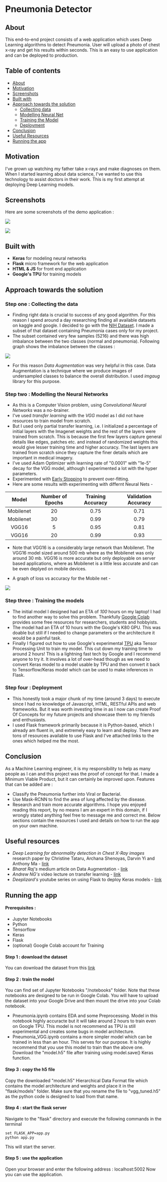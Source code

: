 # Pneumonia Detector

## About

This end-to-end project consists of a web application which uses Deep Learning algorithms to detect Pneumonia. User will upload a photo of chest x-ray and get his results within seconds. This is an easy to use application and can be deployed to production.

## Table of contents
- [About](#About)
- [Motivation](#Motivation)
- [Screenshots](#Screenshots)
- [Built with](#Built-with)
- [Approach towards the solution](#Approach-towards-the-solution)
	+ [Collecting data](#Step-one-Collecting-the-data)
  + [Modelling Neural Net](#Step-two-Modelling-the-Neural-Networks)
  + [Training the Model](#Step-three-Training-the-models)
  + [Deployment](Step-four-Deployment)
- [Conclusion](#Conclusion)
- [Useful Resources](#Useful-resources)
- [Running the app](#Running-the-app)

## Motivation

I've grown up watching my father take x-rays and make diagnoses on them. When I started learning about data science, I've wanted to use this technology to assist doctors in their work. This is my first attempt at deploying Deep Learning models.

## Screenshots

Here are some screenshots of the demo application :

![](images/pneu1.PNG)

![](images/pneu2.PNG)

## Built with

* **Keras** for modeling neural networks
* **Flask** micro framework for the web application
* **HTML & JS** for front end application
* **Google's TPU** for training models

## Approach towards the solution

### Step one : Collecting the data

* Finding right data is crucial to success of any good algorithm. For this reason I spend around a day researching finding all available datasets on kaggle and google. I decided to go with the [NIH Dataset](https://www.kaggle.com/nih-chest-xrays). I made a subset of that dataset containing Pneumonia cases only for my project.
* The subset contained very few samples (5216) and there was high imbalance between the two classes (normal and pneumonia). Following graph shows the imbalance between the classes :

![](images/eda.png)

* For this reason *Data Augmentation* was very helpful in this case. Data Augmentation is a technique where we produce images of undersampled classes to balance the overall distribution. I used *imgaug* library for this purpose.


### Step two : Modelling the Neural Networks

* As this is a Computer Vision problem, using *Convolutional Neural Networks* was a no-brainer.
* I've used *transfer learning* with the *VGG* model as I did not have resources to train model from scratch.
* But I used only partial transfer learning, i.e. I initialized a percentage of initial layers with the Imagenet weights and the rest of the layers were trained from scratch. This is because the first few layers capture general details like edges, patches etc. and instead of randomized weights this would give lesser training time and higher accuracy. The last layers are trained from scratch since they capture the finer details which are important in medical imagery.
* I've used Adam Optimizer with learning rate of "0.0001" with "1e-5" decay for the VGG model, although I experimented a lot with the hyper parameters.
* Experimented with [Early Stopping](https://en.wikipedia.org/wiki/Early_stopping) to prevent over-fitting.
* Here are some results with experimenting with differnt Neural Nets -

| Model | Number of Epochs | Training Accuracy | Validation Accuracy |
| :---: | :---: | :---: | :---: |
| Mobilenet | 20 | 0.75 | 0.71 |
| Mobilenet | 30 | 0.99 | 0.79 |
| VGG16 | 5 | 0.95 | 0.81 |
| VGG16 | 20 | 0.99 | 0.93 |

* Note that VGG16 is a considerably large network than Mobilenet. The VGG16 model sized around 500 mb where as the Mobilenet was only around 30 mb. VGG16 is more accurate but only deployable on server based applications, where as Mobilenet is a little less accurate and can be even deplyed on mobile devices.

* A graph of loss vs accuracy for the Mobile net -

![](images/mobilenet)

### Step three : Training the models

* The initial model I designed had an ETA of *100* hours on my laptop! I had to find another way to solve this problem. Thankfully [Google Colab](https://colab.research.google.com/) provides some free resources for researchers, students and hobbyists.
* The model had an ETA of 10 hours with the Google's K80 GPU. This was doable but still if I needed to change parameters or the architecture it would be a painful task.
* Finally I figured out how to use Google's experimental [TPU](https://cloud.google.com/tpu/) aka Tensor Processing Unit to train my model. This cut down my training time to around 2 hours! This is a lightning fast tech by Google and I recommend anyone to try it. It involves a lot of over-head though as we need to convert Keras model to a model usable by TPU and then convert it back to Tensorflow/Keras model which can be used to make inferences in Flask.

### Step four : Deployment

* This honestly took a major chunk of my time (around 3 days) to execute since I had no knowledge of Javascript, HTML, RESTful APIs and web frameworks. But it was worth investing time in as I now can create Proof Of Concepts for my future projects and showcase them to my friends and enthusiasts.
* I used Flask framework primarily because it is Python-based, which I already am fluent in, and extremely easy to learn and deploy. There are tons of resources available to use Flask and I've attached links to the ones which helped me the most.

## Conclusion

As a Machine Learning engineer, it is my responsibility to help as many people as I can and this project was the proof of concept for that. I made a Minimum Viable Product, but it can certainly be improved upon. Features that can be added are :
* Classify the Pneumonia further into Viral or Bacterial.
* Use Mask-RCNN to find the area of lung affected by the disease.
* Research and train more accurate algorithms.
I hope you enjoyed reading this report, by no means I am an expert in this domain, if I wrongly stated anything feel free to message me and correct me. Below sections contain the resources I used and details on how to run the app on your own machine.

## Useful resources

* *Deep Learning for abnormality detection in Chest X-Ray images* research paper by Christine Tataru, Archana Shenoyas, Darvin Yi and Anthony Ma - [link](http://cs231n.stanford.edu/reports/2017/pdfs/527.pdf)
* *Bharat Raj's* medium article on Data Augmentation - [link](https://medium.com/nanonets/how-to-use-deep-learning-when-you-have-limited-data-part-2-data-augmentation-c26971dc8ced)
* *Andrew NG's* video lecture on transfer learning - [link](https://www.youtube.com/watch?v=yofjFQddwHE)
* *Deeplizard's* youtube series on using Flask to deploy Keras models - [link](https://www.youtube.com/watch?v=SI1hVGvbbZ4)

## Running the app

#### Prerequisites :
* Jupyter Notebooks
* Python
* Tensorflow
* Keras
* Flask
* (optional) Google Colab account for Training

#### Step 1 : download the dataset
You can download the dataset from this [link](https://www.kaggle.com/paultimothymooney/chest-xray-pneumonia)

#### Step 2 : train the model
You can find set of Jupyter Notebooks "/notebooks" folder. Note that these notebooks are designed to be run in Google Colab. You will have to upload the dataset into your Google Drive and then mount the drive into your Colab notebook.
* Pneumonia.ipynb contains EDA and some Preprocessing. Model in this notebook highly accuracte but it will take around 2 hours to train even on Google TPU. This model is not recommend as TPU is still experimental and creates some bugs in model architecture.
* Pneumonia_VGG.ipynb contains a more simpler model which can be trained in less than an hour. This serves for our purpose. It is highly recommend that you use this model to train than the above one.
Download the "model.h5" file after training using model.save() Keras function.

#### Step 3 : copy the h5 file
Copy the downloaded "model.h5" Hierarchical Data Format file which contains the model architecture and weights and place it in the "flask/models" folder. Make sure that you rename the file to "vgg_tuned.h5" as the python code is designed to load from that name.

#### Step 4 : start the flask server
Navigate to the "flask" directory and execute the following commands in the terminal
```
set FLASK_APP=app.py
python app.py
```
This will start the server.

#### Step 5 : use the application
Open your browser and enter the following address : localhost:5002
Now you can use the application.
